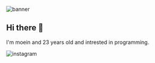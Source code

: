 ![banner](https://github.com/moeinmnia80/moeinmnia80/assets/86520846/128cd5ac-f561-428f-9c38-8ed5ccf55541)

## Hi there 👋

I'm moein and 23 years old and intrested in programming.

![instagram](tagram.com/moeinmnia/)


<!--
**moeinmnia80/moeinmnia80** is a ✨ _special_ ✨ repository because its `README.md` (this file) appears on your GitHub profile.

Here are some ideas to get you started:

- 🔭 I’m currently working on ...
- 🌱 I’m currently learning ...
- 👯 I’m looking to collaborate on ...
- 🤔 I’m looking for help with ...
- 💬 Ask me about ...
- 📫 How to reach me: ...
- 😄 Pronouns: ...
- ⚡ Fun fact: ...
-->
